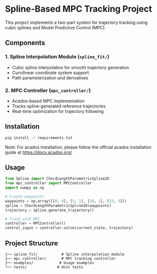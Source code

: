 # Spline-Based MPC Tracking Project

This project implements a two-part system for trajectory tracking using cubic splines and Model Predictive Control (MPC).

## Components

### 1. Spline Interpolation Module (`spline_fit/`)
- Cubic spline interpolation for smooth trajectory generation
- Curvilinear coordinate system support
- Path parameterization and derivatives

### 2. MPC Controller (`mpc_controller/`)
- Acados-based MPC implementation
- Tracks spline-generated reference trajectories
- Real-time optimization for trajectory following

## Installation

```bash
pip install -r requirements.txt
```

Note: For acados installation, please follow the official acados installation guide at https://docs.acados.org/

## Usage

```python
from Spline import ChordLengthParametricSpline2D
from mpc_controller import MPCController
import numpy as np

# Create waypoints
waypoints = np.array([[0, 0], [5, 2], [10, 1], [15, 3]])
spline = ChordLengthParametricSpline2D(waypoints)
trajectory = spline.generate_trajectory()

# Track with MPC
controller = MPCController()
control_input = controller.solve(current_state, trajectory)
```

## Project Structure

```
├── spline_fit/           # Spline interpolation module
├── mpc_controller/       # MPC tracking controller
├── examples/            # Usage examples
└── tests/              # Unit tests
``` 